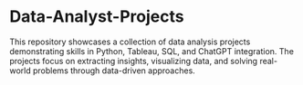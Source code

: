 # Data-Analyst-Projects
This repository showcases a collection of data analysis projects demonstrating skills in Python, Tableau, SQL, and ChatGPT integration. The projects focus on extracting insights, visualizing data, and solving real-world problems through data-driven approaches.
